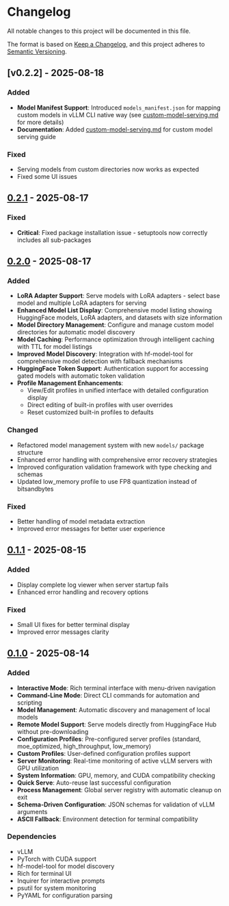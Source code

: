 # Changelog

All notable changes to this project will be documented in this file.

The format is based on [Keep a Changelog](https://keepachangelog.com/en/1.0.0/),
and this project adheres to [Semantic Versioning](https://semver.org/spec/v2.0.0.html).

## [v0.2.2] - 2025-08-18

### Added
- **Model Manifest Support**: Introduced `models_manifest.json` for mapping custom models in vLLM CLI native way (see [custom-model-serving.md](docs/custom-model-serving.md) for more details)
- **Documentation**: Added [custom-model-serving.md](docs/custom-model-serving.md) for custom model serving guide

### Fixed
- Serving models from custom directories now works as expected
- Fixed some UI issues


## [0.2.1] - 2025-08-17

### Fixed
- **Critical**: Fixed package installation issue - setuptools now correctly includes all sub-packages

## [0.2.0] - 2025-08-17

### Added
- **LoRA Adapter Support**: Serve models with LoRA adapters - select base model and multiple LoRA adapters for serving
- **Enhanced Model List Display**: Comprehensive model listing showing HuggingFace models, LoRA adapters, and datasets with size information
- **Model Directory Management**: Configure and manage custom model directories for automatic model discovery
- **Model Caching**: Performance optimization through intelligent caching with TTL for model listings
- **Improved Model Discovery**: Integration with hf-model-tool for comprehensive model detection with fallback mechanisms
- **HuggingFace Token Support**: Authentication support for accessing gated models with automatic token validation
- **Profile Management Enhancements**:
  - View/Edit profiles in unified interface with detailed configuration display
  - Direct editing of built-in profiles with user overrides
  - Reset customized built-in profiles to defaults

### Changed
- Refactored model management system with new `models/` package structure
- Enhanced error handling with comprehensive error recovery strategies
- Improved configuration validation framework with type checking and schemas
- Updated low_memory profile to use FP8 quantization instead of bitsandbytes

### Fixed
- Better handling of model metadata extraction
- Improved error messages for better user experience

## [0.1.1] - 2025-08-15

### Added
- Display complete log viewer when server startup fails
- Enhanced error handling and recovery options

### Fixed
- Small UI fixes for better terminal display
- Improved error messages clarity

## [0.1.0] - 2025-08-14

### Added
- **Interactive Mode**: Rich terminal interface with menu-driven navigation
- **Command-Line Mode**: Direct CLI commands for automation and scripting
- **Model Management**: Automatic discovery and management of local models
- **Remote Model Support**: Serve models directly from HuggingFace Hub without pre-downloading
- **Configuration Profiles**: Pre-configured server profiles (standard, moe_optimized, high_throughput, low_memory)
- **Custom Profiles**: User-defined configuration profiles support
- **Server Monitoring**: Real-time monitoring of active vLLM servers with GPU utilization
- **System Information**: GPU, memory, and CUDA compatibility checking
- **Quick Serve**: Auto-reuse last successful configuration
- **Process Management**: Global server registry with automatic cleanup on exit
- **Schema-Driven Configuration**: JSON schemas for validation of vLLM arguments
- **ASCII Fallback**: Environment detection for terminal compatibility

### Dependencies
- vLLM
- PyTorch with CUDA support
- hf-model-tool for model discovery
- Rich for terminal UI
- Inquirer for interactive prompts
- psutil for system monitoring
- PyYAML for configuration parsing

[0.2.2]: https://github.com/Chen-zexi/vllm-cli/compare/0.2.1...v0.2.2
[0.2.1]: https://github.com/Chen-zexi/vllm-cli/compare/0.2.0...0.2.1
[0.2.0]: https://github.com/Chen-zexi/vllm-cli/compare/0.1.1...0.2.0
[0.1.1]: https://github.com/Chen-zexi/vllm-cli/compare/0.1.0...0.1.1
[0.1.0]: https://github.com/Chen-zexi/vllm-cli/releases/tag/0.1.0
